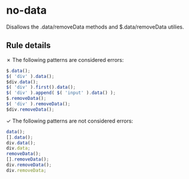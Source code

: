 # no-data

Disallows the .data/removeData methods and $.data/removeData utilies.

## Rule details

✗ The following patterns are considered errors:
```js
$.data();
$( 'div' ).data();
$div.data();
$( 'div' ).first().data();
$( 'div' ).append( $( 'input' ).data() );
$.removeData();
$( 'div' ).removeData();
$div.removeData();
```

✓ The following patterns are not considered errors:
```js
data();
[].data();
div.data();
div.data;
removeData();
[].removeData();
div.removeData();
div.removeData;
```
